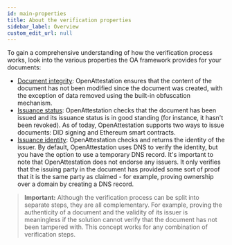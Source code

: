 ```yaml
---
id: main-properties
title: About the verification properties
sidebar_label: Overview
custom_edit_url: null
---
```


To gain a comprehensive understanding of how the verification process works, look into the various properties the OA framework provides for your documents:

- [Document integrity](/docs/verify-section/document-integrity): OpenAttestation ensures that the content of the document has not been modified since the document was created, with the exception of data removed using the built-in obfuscation mechanism.
- [Issuance status](/docs/verify-section/issuance-status): OpenAttestation checks that the document has been issued and its issuance status is in good standing (for instance, it hasn't been revoked). As of today, OpenAttestation supports two ways to issue documents: DID signing and Ethereum smart contracts.
- [Issuance identity](/docs/verify-section/issuance-identity): OpenAttestation checks and returns the identity of the issuer. By default, OpenAttestation uses DNS to verify the identity, but you have the option to use a temporary DNS record. It's important to note that OpenAttestation does not endorse any issuers. It only verifies that the issuing party in the document has provided some sort of proof that it is the same party as claimed - for example, proving ownership over a domain by creating a DNS record.

>**Important:** Although the verification process can be split into separate steps, they are all complementary. For example, proving the authenticity of a document and the validity of its issuer is meaningless if the solution cannot verify that the document has not been tampered with. This concept works for any combination of verification steps.
